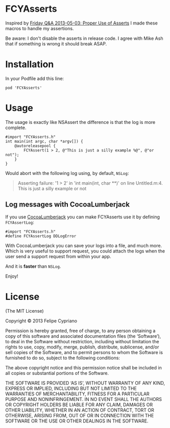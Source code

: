 # FCYAsserts

Inspired by [Friday Q&A 2013-05-03: Proper Use of Asserts][1] I made these macros
to handle my assertions.

Be aware: I don't disable the asserts in release code. I agree with Mike Ash
that if something is wrong it should break ASAP.

# Installation

In your Podfile add this line:

`pod 'FCYAsserts'`

# Usage

The usage is exactly like NSAssert the difference is that the log is more complete.

```
#import "FCYAsserts.h"
int main(int argc, char *argv[]) {
	@autoreleasepool {
		FCYAssert(1 > 2, @"This is just a silly example %@", @"or not");
	}
}
```

Would abort with the following log using, by default, `NSLog`:

> Asserting failure: '1 > 2' in 'int main(int, char **)' on line Untitled.m:4. This is just a silly example or not

## Log messages with CocoaLumberjack

If you use [CocoaLumberjack][2] you can make FCYAsserts use it by defining
`FCYAssertLog`:

```
#import "FCYAsserts.h"
#define FCYAssertLog DDLogError
```

With CocoaLumberjack you can save your logs into a file, and much more. Which 
is very useful to support request, you could attach the logs when the user
send a support request from within your app.

And it is **faster** than `NSLog`.

Enjoy!

# License

(The MIT License)

Copyright © 2013 Felipe Cypriano

Permission is hereby granted, free of charge, to any person obtaining a copy of this software and associated documentation files (the ‘Software’), to deal in the Software without restriction, including without limitation the rights to use, copy, modify, merge, publish, distribute, sublicense, and/or sell copies of the Software, and to permit persons to whom the Software is furnished to do so, subject to the following conditions:

The above copyright notice and this permission notice shall be included in all copies or substantial portions of the Software.

THE SOFTWARE IS PROVIDED ‘AS IS’, WITHOUT WARRANTY OF ANY KIND, EXPRESS OR IMPLIED, INCLUDING BUT NOT LIMITED TO THE WARRANTIES OF MERCHANTABILITY, FITNESS FOR A PARTICULAR PURPOSE AND NONINFRINGEMENT. IN NO EVENT SHALL THE AUTHORS OR COPYRIGHT HOLDERS BE LIABLE FOR ANY CLAIM, DAMAGES OR OTHER LIABILITY, WHETHER IN AN ACTION OF CONTRACT, TORT OR OTHERWISE, ARISING FROM, OUT OF OR IN CONNECTION WITH THE SOFTWARE OR THE USE OR OTHER DEALINGS IN THE SOFTWARE.


[1]: http://www.mikeash.com/pyblog/friday-qa-2013-05-03-proper-use-of-asserts.html
[2]: https://github.com/robbiehanson/CocoaLumberjack